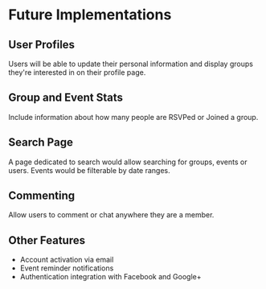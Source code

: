# Future Implementations

## User Profiles

Users will be able to update their personal information and display groups they're interested in on their profile page.

## Group and Event Stats

Include information about how many people are RSVPed or Joined a group.

## Search Page

A page dedicated to search would allow searching for groups, events or users. Events would be filterable by date ranges.

## Commenting

Allow users to comment or chat anywhere they are a member.

## Other Features

- Account activation via email
- Event reminder notifications
- Authentication integration with Facebook and Google+
